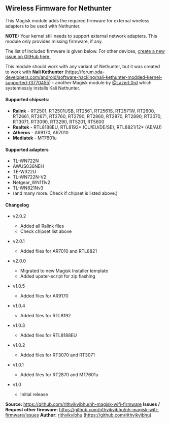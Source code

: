 ## Wireless Firmware for Nethunter

This Magisk module adds the required firmware for external wireless adapters to be used with Nethunter.

**NOTE:** Your kernel still needs to support external network adapters. This module only provides missing firmware, if any.

The list of included firmware is given below. For other devices, [create a new issue on GitHub  here.](https://github.com/rithvikvibhu/nh-magisk-wifi-firmware/issues)

This module should work with any variant of Nethunter, but it was created to work with __Nali Kethunter__ (https://forum.xda-developers.com/android/software-hacking/nali-kethunter-modded-kernel-supported-t3770455) - another Magisk module by [@LazerL0rd](https://forum.xda-developers.com/member.php?u=7836278) which systemlessly installs Kali Nethunter.

#### Supported chipsets:

- **Ralink** - RT2501, RT2501USB, RT2561, RT2561S, RT2571W, RT2600, RT2661, RT2671, RT2760, RT2790, RT2860, RT2870, RT2890, RT3070, RT3071, RT3090, RT3290, RT5201, RT5600
- **Realtek** - RTL8188EU, RTL8192* (CU/EU/DE/SE), RTL8821/12* (AE/AU)
- **Atheros** - AR9170, AR7010
- **Mediatek** - MT7601u


#### Supported adapters

- TL-WN722N
- AWUS036NEH
- TE-W322U
- TL-WN722N-V2
- Netgear_WN111v2
- TL-WN821Nv3
- (and many more. Check if chipset is listed above.)


#### Changelog

* v2.0.2
    - Added all Ralink files
    - Check chipset list above

* v2.0.1
    - Added files for AR7010 and RTL8821

* v2.0.0
    - Migrated to new Magisk Installer template
    - Added upater-script for zip flashing

* v1.0.5
    - Added files for AR9170

* v1.0.4
    - Added files for RTL8192

* v1.0.3
    - Added files for RTL8188EU

* v1.0.2
    - Added files for RT3070 and RT3071

* v1.0.1
    - Added files for RT2870 and MT7601u

* v1.0
    - Initial release


**Source:** https://github.com/rithvikvibhu/nh-magisk-wifi-firmware
**Issues / Request other firmware:** https://github.com/rithvikvibhu/nh-magisk-wifi-firmware/issues
**Author:** [rithvikvibhu](https://github.com/rithvikvibhu) (https://github.com/rithvikvibhu)
